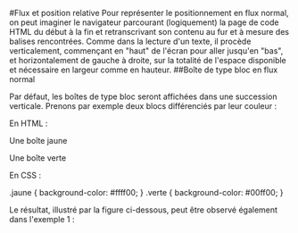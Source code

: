 #Flux et position relative
Pour représenter le positionnement en flux normal, on peut imaginer le navigateur parcourant (logiquement) la page de code HTML du début à la fin et retranscrivant son contenu au fur et à mesure des balises rencontrées. Comme dans la lecture d'un texte, il procède verticalement, commençant en "haut" de l'écran pour aller jusqu'en "bas", et horizontalement de gauche à droite, sur la totalité de l'espace disponible et nécessaire en largeur comme en hauteur.
##Boîte de type bloc en flux normal

Par défaut, les boîtes de type bloc seront affichées dans une succession verticale. Prenons par exemple deux blocs différenciés par leur couleur :

En HTML :

<p class="jaune">Une boîte jaune</p>
<p class="verte">Une boîte verte</p>

En CSS :

.jaune {
  background-color: #ffff00;
}
.verte {
  background-color: #00ff00;
}

Le résultat, illustré par la figure ci-dessous, peut être observé également dans l'exemple 1 :